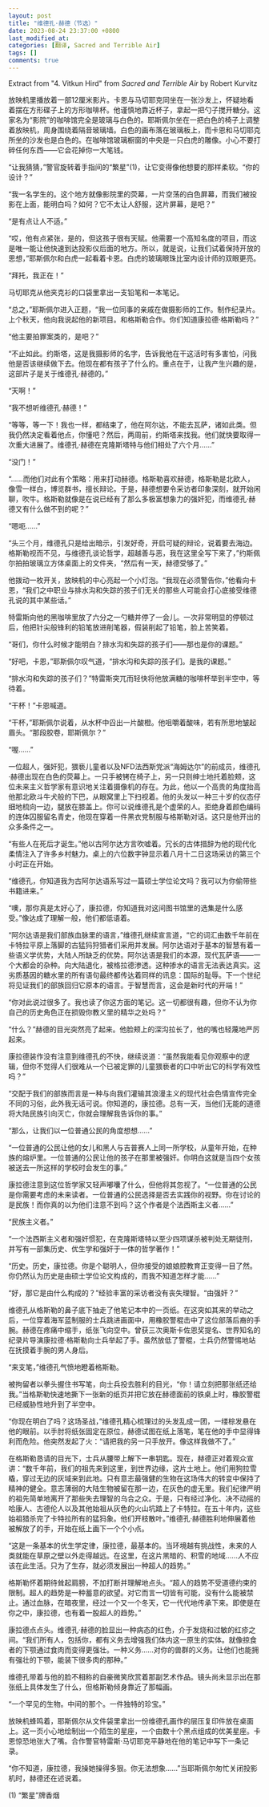 ```yaml
---
layout: post
title: "维德孔·赫德（节选）"
date: 2023-08-24 23:37:00 +0800
last_modified_at: 
categories: [翻译, Sacred and Terrible Air]
tags: []
comments: true
---
```

Extract from "4. Vitkun Hird" from *Sacred and Terrible Air* by Robert Kurvitz

放映机里播放着一部12厘米影片。卡恩与马切耶克同坐在一张沙发上，怀疑地看着摆在方形碟子上的方形咖啡杯。他谨慎地靠近杯子，拿起一把勺子搅开糖分。这家名为“影院”的咖啡馆完全是玻璃与白色的。耶斯佩尔坐在一把白色的椅子上调整着放映机，周身围绕着隔音玻璃墙。白色的画布落在玻璃板上，而卡恩和马切耶克所坐的沙发也是白色的。在咖啡馆玻璃橱窗的中央是一只白虎的雕像。小心不要打碎任何东西——它会花掉你一大笔钱。

“让我猜猜，”警官旋转着手指间的“繁星”(1)，让它变得像他想要的那样柔软。“你的设计？”

“我一名学生的。这个地方就像影院里的荧幕，一片空荡的白色屏幕，而我们被投影在上面，能明白吗？如何？它不太让人舒服，这片屏幕，是吧？”

“是有点让人不适。”

“哎，他有点紧张，是的，但这孩子很有天赋。他需要一个高知名度的项目，而这是唯一能让他快速到达投影仪后面的地方。所以，就是说，让我们试着保持开放的思想，”耶斯佩尔和白虎一起看着卡恩。白虎的玻璃眼珠比室内设计师的双眼更亮。

“拜托，我正在！”

马切耶克从他夹克衫的口袋里拿出一支铅笔和一本笔记。

“总之，”耶斯佩尔进入正题，“我一位同事的亲戚在做摄影师的工作。制作纪录片。上个秋天，他向我说起他的新项目。和格斯勒合作。你们知道康拉德·格斯勒吗？”

“他主要拍罪案类的，是吧？”

“不止如此。约斯塔，这是我摄影师的名字，告诉我他在干这活时有多害怕，问我他是否该继续做下去。他现在都有孩子了什么的。重点在于，让我产生兴趣的是，这部片子是关于维德孔·赫德的。”

“天啊！”

“我不想听维德孔·赫德！”

“等等，等一下！我也一样，都结束了，他在阿尔达，不能去瓦萨，诸如此类。但我仍然决定看着他点，你懂吧？然后，两周前，约斯塔来找我。他们就快要取得一次重大进展了。维德孔·赫德在克隆斯塔特与他们相处了六个月……”

“没门！”

“……而他们对此有个策略：用来打动赫德。格斯勒喜欢赫德，格斯勒是北欧人，像雪一样白，博览群书，擅长辩论。于是，赫德想要令采访者印象深刻，就开始闲聊，吹牛。格斯勒就像是在说已经有了那么多极富想象力的强奸犯，而维德孔·赫德又有什么做不到的呢？”

“嗯呃……”

“头三个月，维德孔只是给出暗示，引发好奇，开启可疑的辩论，说着要去海边。格斯勒视而不见，与维德孔谈论哲学，超越善与恶，我在这里全写下来了，”约斯佩尔拍拍玻璃立方体桌面上的文件夹，“然后有一天，赫德受够了。”

他拨动一枚开关，放映机的中心亮起一个小灯泡。“我现在必须警告你，”他看向卡恩，“我们之中职业与排水沟和失踪的孩子们无关的那些人可能会打心底接受维德孔说的其中某些话。”

特雷斯向他的黑咖啡里放了六分之一勺糖并停了一会儿。一次非常明显的停顿过后，他把针尖般锋利的铅笔放进削笔器，假装削起了铅笔，脸上苦笑着。

“哥们，你什么时候才能明白？排水沟和失踪的孩子们——那也是你的课题。”

“好吧，卡恩，”耶斯佩尔叹气道，“排水沟和失踪的孩子们。是我的课题。”

“排水沟和失踪的孩子们？”特雷斯突兀而轻快将他放满糖的咖啡杯举到半空中，等待着。

“干杯！”卡恩喊道。

“干杯，”耶斯佩尔说着，从水杯中舀出一片酸橙。他咀嚼着酸味，若有所思地皱起眉头。“那段胶卷，耶斯佩尔？”

“喔……”

一位超人，强奸犯，猥亵儿童者以及NFD法西斯党派“海姆达尔”的前成员，维德孔·赫德出现在白色的荧幕上。一只手被铐在椅子上，另一只则绅士地托着脸颊，这位未来主义哲学家有意识地关注着摄像机的存在。为此，他以一个高贵的角度抬高他那北欧斗牛犬般的下巴，从眼窝里上下扫视着。他的头发以一种三十岁的仪态仔细地梳向一边，腿放在膝盖上。你可以说维德孔是个虚荣的人。拒绝身着颜色编码的连体囚服留名青史，他现在穿着一件黑衣党制服与格斯勒对话。这只是他开出的众多条件之一。

“有些人在死后才诞生。”他以古阿尔达方言吹嘘着。冗长的古体措辞为他的现代化柔情注入了许多乡村魅力。桌上的六位数字钟显示着八月十二日这场采访的第三个小时正在开始。

“维德孔，你知道我为古阿尔达语系写过一篇硕士学位论文吗？我可以为你偷带些书籍进来。”

“噢，那你真是太好心了，康拉德，你知道我对这间图书馆里的选集是什么感受。”像达成了理解一般，他们都低语着。

“阿尔达语是我们部族血脉里的语言，”维德孔继续宣言道，“它的词汇由数千年前在卡特拉平原上落脚的古猛犸狩猎者们采用并发展。阿尔达语对于基本的智慧有着一些语义学优势，大陆人所缺乏的优势。阿尔达语是我们的本源，现代瓦萨语——一个大都会的杂种。向大陆退化，被格拉德渗透。这种掺水的语言无法表达真实。这劣质基因的糖水里的所有语句最终都传达着同样的讯息：国际的耻辱。下一个世纪将见证我们的部族回归它原本的语言。于智慧而言，这会是新时代的开端！”

“你对此说过很多了。我也读了你这方面的笔记。这一切都很有趣，但你不认为你自己的历史角色正在损毁你教义里的精华之处吗？”

“什么？”赫德的目光突然亮了起来。他脸颊上的深沟拉长了，他的嘴也轻蔑地严厉起来。

康拉德装作没有注意到维德孔的不快，继续说道：“虽然我能看见你观察中的逻辑，但你不觉得人们很难从一个已被定罪的儿童猥亵者的口中听出它的科学有效性吗？”

“交配于我们的部族而言是一种与向我们灌输其浪漫主义的现代社会色情宣传完全不同的习俗，此外我无话可说。你知道的，康拉德。总有一天，当他们无能的道德将大陆民族引向灭亡，你就会理解我告诉你的事。”

“那么，让我们以一位普通公民的角度想想……”

“一位普通的公民让他的女儿和黑人与吉普赛人上同一所学校，从童年开始，在种族的熔炉里。一位普通的公民让他的孩子在那里被强奸。你明白这就是当四个女孩被送去一所这样的学校时会发生的事。”

康拉德注意到这位哲学家又轻声嘟囔了什么，但他将其忽视了。“一位普通的公民是你需要考虑的未来读者。一位普通的公民选择是否去实践你的视野。你在讨论的是民族！而你真的以为他们注意不到吗？这个作者是个法西斯主义者……”

“民族主义者。”

“一个法西斯主义者和强奸惯犯，在克隆斯塔特以至少四项谋杀被判处无期徒刑，并写有一部集历史、优生学和强奸于一体的哲学著作！”

“历史。历史，康拉德。你是个聪明人，但你接受的娘娘腔教育正变得一目了然。你仍然认为历史是由硕士学位论文构成的，而我不知道怎样才能……”

“好，那它是由什么构成的？”经验丰富的采访者没有丧失理智。“由强奸？”

维德孔从格斯勒的鼻子底下抽走了他笔记本中的一页纸。在这突如其来的举动之后，一位穿着海军蓝制服的士兵跳进画面中，用橡胶警棍击中了这位部落后裔的手腕。赫德在疼痛中缩手，纸张飞向空中。曾获三次奥斯卡佐恩奖提名、世界知名的纪录片导演康拉德·格斯勒向士兵举起了手。虽然放低了警棍，士兵仍然警惕地站在抚摸着手腕的男人身后。

“来支笔，”维德孔气愤地瞪着格斯勒。

被拘留者以拳头握住书写笔，向士兵投去胜利的目光，“你！请立刻把那张纸还给我。”当格斯勒快速地撕下一张新的纸页并把它放在赫德面前的铁桌上时，橡胶警棍已经威胁性地升到了半空中。

“你现在明白了吗？这场圣战，”维德孔精心梳理过的头发乱成一团，一缕棕发悬在他的眼前。以手肘将纸张固定在原位，赫德试图在纸上落笔，笔在他的手中显得锋利而危险。他突然发起了火：“请把我的另一只手放开。像这样我做不了。”

在格斯勒恳请的目光下，士兵从腰带上解下一串钥匙。现在，赫德正对着观众宣讲：“数千年前，我们的祖先来到这里，到世界边缘，这片土地上。他们用狗拉雪橇，穿过无边的灰域来到此地。只有意志最强健的生物在这场伟大的转变中保持了精神的健全。意志薄弱的大陆生物被留在那一边，在灰色的虚无里。我们纪律严明的祖先简单地离开了那些失去理智的乌合之众。于是，只有经过净化、决不动摇的哈康人、古德伦人以及其他始祖从灰色的火山坑踏上了卡特拉。在五十年内，这些始祖猎杀完了卡特拉所有的猛犸象。他们开枝散叶。”维德孔·赫德胜利地伸展着他被解放了的手，开始在纸上画下一个个小点。

“这是一条基本的优生学定律，康拉德，最基本的。当环境越有挑战性，未来的人类就能在草原之壁以外走得越远。在这里，在这片黑暗的、积雪的地域……人不应该在此生活。只为了生存，就必须发展出一种超人的趋势。”

格斯勒怀着期待耸起肩膀，不加打断并理解地点头。“超人的趋势不受道德约束的限制。超人的趋势是一种蓄意的欲望。对它而言一切皆有可能，没有什么能被禁止。通过血脉，在暗夜里，经过一个又一个冬天，它一代代地传承下来。即使是在你之中，康拉德，也有着一股超人的趋势。”

康拉德点点头。维德孔·赫德的脸显出一种病态的红色，介于发烧和过敏的红疹之间。“我们所有人，包括你，都有义务去增强我们体内这一原生的实体。就像掠食者的下颚通过食肉而变得更强壮。一种义务……对你的兽群的义务。让他们也能拥有强壮的下颚，能装下很多肉的那种。”

维德孔带着与他的脸不相称的自豪微笑欣赏着那副艺术作品。镜头尚未显示出在那张纸上具体发生了什么，但格斯勒倾身靠近了那幅画。

“一个罕见的生物。中间的那个。一件独特的珍宝。”

放映机蜂鸣着，耶斯佩尔从文件袋里拿出一份维德孔画作的层压复印件放在桌面上。这一页小心地绘制出一个陌生的星座，一个由数十个黑点组成的优美星座。卡恩惊恐地张大了嘴。合作警官特雷斯·马切耶克平静地在他的笔记中写下一条记录。

“你不知道，康拉德，我操她操得多狠。你无法想象……”当耶斯佩尔匆忙关闭投影机时，赫德还在述说着。

(1) “繁星”牌香烟
